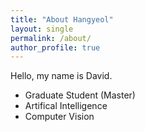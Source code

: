 ```yaml
---
title: "About Hangyeol"
layout: single
permalink: /about/
author_profile: true
---
```


Hello, my name is David.
- Graduate Student (Master)
- Artifical Intelligence
- Computer Vision
